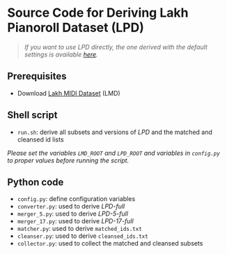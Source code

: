 # Source Code for Deriving Lakh Pianoroll Dataset (LPD)

> *If you want to use LPD directly, the one derived with the default settings is
available [here](https://salu133445.github.io/lakh-pianoroll-dataset/dataset).*

## Prerequisites

- Download [Lakh MIDI Dataset](http://colinraffel.com/projects/lmd/) (LMD)

## Shell script

- `run.sh`: derive all subsets and versions of *LPD* and the matched and
  cleansed id lists

*Please set the variables `LMD_ROOT` and `LPD_ROOT` and variables in
`config.py` to proper values before running the script.*

## Python code

- `config.py`: define configuration variables
- `converter.py`: used to derive *LPD-full*
- `merger_5.py`: used to derive *LPD-5-full*
- `merger_17.py`: used to derive *LPD-17-full*
- `matcher.py`: used to derive `matched_ids.txt`
- `cleanser.py`: used to derive `cleansed_ids.txt`
- `collector.py`: used to collect the matched and cleansed subsets
